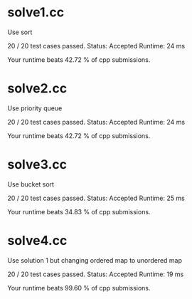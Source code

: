 # solve1.cc

Use sort

20 / 20 test cases passed.
Status: Accepted
Runtime: 24 ms

Your runtime beats 42.72 % of cpp submissions.

# solve2.cc

Use priority queue

20 / 20 test cases passed.
Status: Accepted
Runtime: 24 ms

Your runtime beats 42.72 % of cpp submissions.

# solve3.cc

Use bucket sort

20 / 20 test cases passed.
Status: Accepted
Runtime: 25 ms

Your runtime beats 34.83 % of cpp submissions.

# solve4.cc

Use solution 1 but changing ordered map to unordered map

20 / 20 test cases passed.
Status: Accepted
Runtime: 19 ms

Your runtime beats 99.60 % of cpp submissions.

